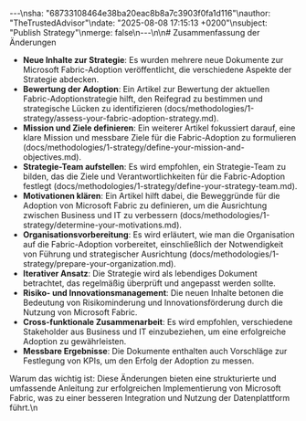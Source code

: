 ---\nsha: "68733108464e38ba20eac8b8a7c3903f0fa1d116"\nauthor: "TheTrustedAdvisor"\ndate: "2025-08-08 17:15:13 +0200"\nsubject: "Publish Strategy"\nmerge: false\n---\n\n# Zusammenfassung der Änderungen

- **Neue Inhalte zur Strategie**: Es wurden mehrere neue Dokumente zur Microsoft Fabric-Adoption veröffentlicht, die verschiedene Aspekte der Strategie abdecken.
- **Bewertung der Adoption**: Ein Artikel zur Bewertung der aktuellen Fabric-Adoptionstrategie hilft, den Reifegrad zu bestimmen und strategische Lücken zu identifizieren (docs/methodologies/1-strategy/assess-your-fabric-adoption-strategy.md).
- **Mission und Ziele definieren**: Ein weiterer Artikel fokussiert darauf, eine klare Mission und messbare Ziele für die Fabric-Adoption zu formulieren (docs/methodologies/1-strategy/define-your-mission-and-objectives.md).
- **Strategie-Team aufstellen**: Es wird empfohlen, ein Strategie-Team zu bilden, das die Ziele und Verantwortlichkeiten für die Fabric-Adoption festlegt (docs/methodologies/1-strategy/define-your-strategy-team.md).
- **Motivationen klären**: Ein Artikel hilft dabei, die Beweggründe für die Adoption von Microsoft Fabric zu definieren, um die Ausrichtung zwischen Business und IT zu verbessern (docs/methodologies/1-strategy/determine-your-motivations.md).
- **Organisationsvorbereitung**: Es wird erläutert, wie man die Organisation auf die Fabric-Adoption vorbereitet, einschließlich der Notwendigkeit von Führung und strategischer Ausrichtung (docs/methodologies/1-strategy/prepare-your-organization.md).
- **Iterativer Ansatz**: Die Strategie wird als lebendiges Dokument betrachtet, das regelmäßig überprüft und angepasst werden sollte.
- **Risiko- und Innovationsmanagement**: Die neuen Inhalte betonen die Bedeutung von Risikominderung und Innovationsförderung durch die Nutzung von Microsoft Fabric.
- **Cross-funktionale Zusammenarbeit**: Es wird empfohlen, verschiedene Stakeholder aus Business und IT einzubeziehen, um eine erfolgreiche Adoption zu gewährleisten.
- **Messbare Ergebnisse**: Die Dokumente enthalten auch Vorschläge zur Festlegung von KPIs, um den Erfolg der Adoption zu messen.

Warum das wichtig ist: Diese Änderungen bieten eine strukturierte und umfassende Anleitung zur erfolgreichen Implementierung von Microsoft Fabric, was zu einer besseren Integration und Nutzung der Datenplattform führt.\n